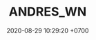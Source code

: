---
layout: 
permalink: /team/:title.html
categories: gift08
maincover: /assets/avatars/male1.webp
tickets: 6 #5BITS
date: 2020-08-29 10:29:20 +0700
title: ANDRES_WN
vip: #/assets/mis/vip.png
sub: #/assets/mis/sub.png
gift: /assets/mis/gift.png
bits: /assets/mis/bits.png
---